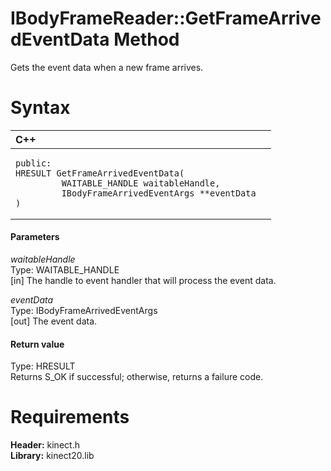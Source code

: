 IBodyFrameReader::GetFrameArrivedEventData Method  
=================================================  

Gets the event data when a new frame arrives. <span id="syntaxSection"></span>

Syntax  
======  

<table>
<colgroup>
<col width="100%" />
</colgroup>
<thead>
<tr class="header">
<th align="left">C++</th>
</tr>
</thead>
<tbody>
<tr class="odd">
<td align="left"><pre><code>public:  
HRESULT GetFrameArrivedEventData(  
         WAITABLE_HANDLE waitableHandle,  
         IBodyFrameArrivedEventArgs **eventData  
)</code></pre></td>
</tr>
</tbody>
</table>

<span id="ID4EG"></span>
#### Parameters  

*waitableHandle*    
Type: WAITABLE\_HANDLE  
[in] The handle to event handler that will process the event data.  

*eventData*    
Type: IBodyFrameArrivedEventArgs  
[out] The event data.  

<span id="ID4EP"></span>
#### Return value  

Type: HRESULT  
Returns S\_OK if successful; otherwise, returns a failure code.  

<span id="requirements"></span>

Requirements  
============  

**Header:** kinect.h  
**Library:** kinect20.lib  



<!--Please do not edit the data in the comment block below.-->
<!--
TOCTitle : GetFrameArrivedEventData Method
RLTitle : IBodyFrameReader::GetFrameArrivedEventData Method
KeywordK : GetFrameArrivedEventData method
KeywordK : IBodyFrameReader::GetFrameArrivedEventData method
KeywordF : IBodyFrameReader::GetFrameArrivedEventData
KeywordF : GetFrameArrivedEventData
KeywordF : Microsoft.Kinect.kinect.IBodyFrameReader.GetFrameArrivedEventData(WAITABLE_HANDLE,IBodyFrameArrivedEventArgs@)
KeywordA : M:Microsoft.Kinect.kinect.IBodyFrameReader.GetFrameArrivedEventData(WAITABLE_HANDLE,IBodyFrameArrivedEventArgs@)
AssetID : M:Microsoft.Kinect.kinect.IBodyFrameReader.GetFrameArrivedEventData(WAITABLE_HANDLE,IBodyFrameArrivedEventArgs@)
Locale : en-us
CommunityContent : 1
APIType : Managed
APILocation : 
APIName : Microsoft.Kinect.kinect.IBodyFrameReader::GetFrameArrivedEventData
TargetOS : Windows
TopicType : kbSyntax
DevLang : C++
DocSet : K4Wv2
ProjType : K4Wv2Proj
Technology : Kinect for Windows
Product : Kinect for Windows SDK v2
productversion : 20
-->
